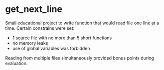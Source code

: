 # get_next_line
Small educational project to write function that would read file one line at a time.
Certain constrains were set:
- 1 source file with no more than 5 short functions
- no memory leaks
- use of global variables was forbidden

Reading from multiple files simultaneously provided bonus points during evaluation.
